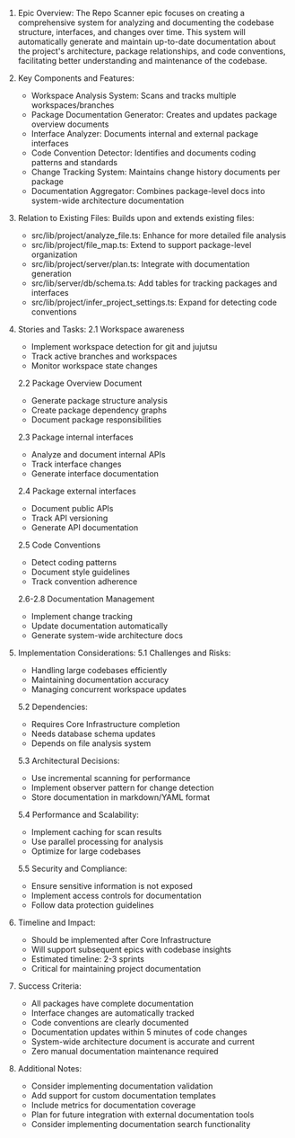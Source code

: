 1. Epic Overview:
The Repo Scanner epic focuses on creating a comprehensive system for analyzing and documenting the codebase structure, interfaces, and changes over time. This system will automatically generate and maintain up-to-date documentation about the project's architecture, package relationships, and code conventions, facilitating better understanding and maintenance of the codebase.

2. Key Components and Features:
   - Workspace Analysis System: Scans and tracks multiple workspaces/branches
   - Package Documentation Generator: Creates and updates package overview documents
   - Interface Analyzer: Documents internal and external package interfaces
   - Code Convention Detector: Identifies and documents coding patterns and standards
   - Change Tracking System: Maintains change history documents per package
   - Documentation Aggregator: Combines package-level docs into system-wide architecture documentation

3. Relation to Existing Files:
   Builds upon and extends existing files:
   - src/lib/project/analyze_file.ts: Enhance for more detailed file analysis
   - src/lib/project/file_map.ts: Extend to support package-level organization
   - src/lib/project/server/plan.ts: Integrate with documentation generation
   - src/lib/server/db/schema.ts: Add tables for tracking packages and interfaces
   - src/lib/project/infer_project_settings.ts: Expand for detecting code conventions

4. Stories and Tasks:
   2.1 Workspace awareness
   - Implement workspace detection for git and jujutsu
   - Track active branches and workspaces
   - Monitor workspace state changes

   2.2 Package Overview Document
   - Generate package structure analysis
   - Create package dependency graphs
   - Document package responsibilities

   2.3 Package internal interfaces
   - Analyze and document internal APIs
   - Track interface changes
   - Generate interface documentation

   2.4 Package external interfaces
   - Document public APIs
   - Track API versioning
   - Generate API documentation

   2.5 Code Conventions
   - Detect coding patterns
   - Document style guidelines
   - Track convention adherence

   2.6-2.8 Documentation Management
   - Implement change tracking
   - Update documentation automatically
   - Generate system-wide architecture docs

5. Implementation Considerations:
   5.1 Challenges and Risks:
   - Handling large codebases efficiently
   - Maintaining documentation accuracy
   - Managing concurrent workspace updates

   5.2 Dependencies:
   - Requires Core Infrastructure completion
   - Needs database schema updates
   - Depends on file analysis system

   5.3 Architectural Decisions:
   - Use incremental scanning for performance
   - Implement observer pattern for change detection
   - Store documentation in markdown/YAML format

   5.4 Performance and Scalability:
   - Implement caching for scan results
   - Use parallel processing for analysis
   - Optimize for large codebases

   5.5 Security and Compliance:
   - Ensure sensitive information is not exposed
   - Implement access controls for documentation
   - Follow data protection guidelines

6. Timeline and Impact:
   - Should be implemented after Core Infrastructure
   - Will support subsequent epics with codebase insights
   - Estimated timeline: 2-3 sprints
   - Critical for maintaining project documentation

7. Success Criteria:
   - All packages have complete documentation
   - Interface changes are automatically tracked
   - Code conventions are clearly documented
   - Documentation updates within 5 minutes of code changes
   - System-wide architecture document is accurate and current
   - Zero manual documentation maintenance required

8. Additional Notes:
   - Consider implementing documentation validation
   - Add support for custom documentation templates
   - Include metrics for documentation coverage
   - Plan for future integration with external documentation tools
   - Consider implementing documentation search functionality